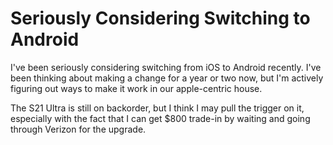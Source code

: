 # Seriously Considering Switching to Android

I've been seriously considering switching from iOS to Android recently.
I've been thinking about making a change for a year or two now, but I'm
actively figuring out ways to make it work in our apple-centric house.

The S21 Ultra is still on backorder, but I think I may pull the trigger
on it, especially with the fact that I can get \$800 trade-in by waiting
and going through Verizon for the upgrade.
